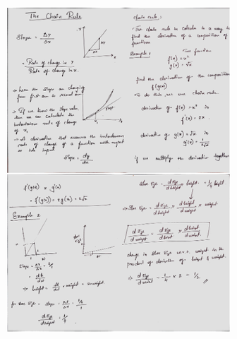 
![](https://github.com/praj2408/Deep-Learning-Notes/blob/main/Math/01%20Chain%20Rule.jpg)
![](https://github.com/praj2408/Deep-Learning-Notes/blob/main/Math/02%20Chain%20Rule.jpg)
